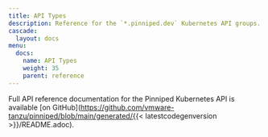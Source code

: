 ```yaml
---
title: API Types
description: Reference for the `*.pinniped.dev` Kubernetes API groups.
cascade:
  layout: docs
menu:
  docs:
    name: API Types
    weight: 35
    parent: reference
---
```

Full API reference documentation for the Pinniped Kubernetes API is available [on GitHub](https://github.com/vmware-tanzu/pinniped/blob/main/generated/{{< latestcodegenversion >}}/README.adoc).
